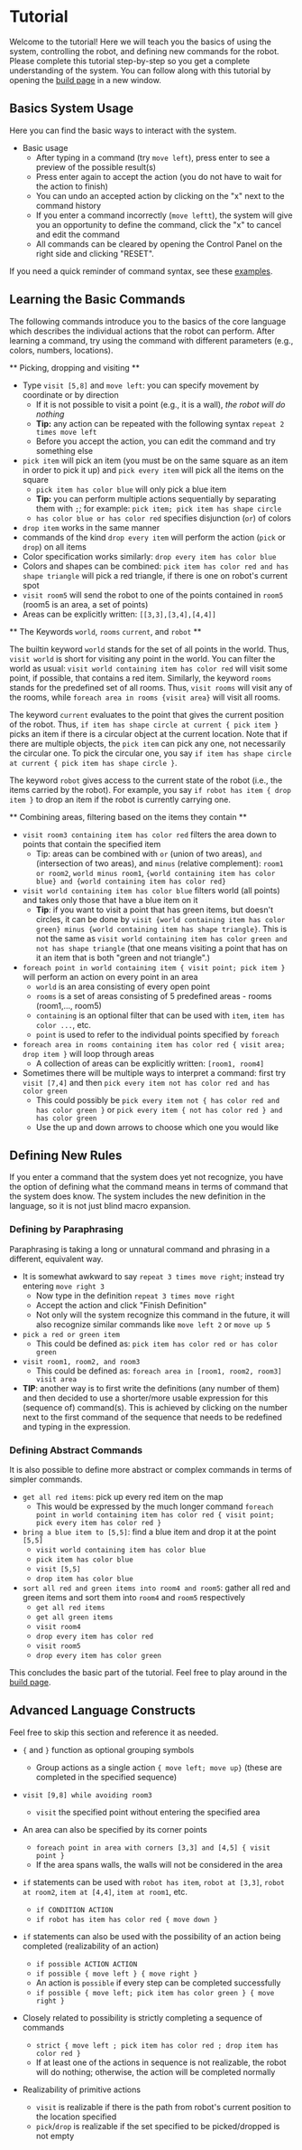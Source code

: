 # Tutorial

Welcome to the tutorial! Here we will teach you the basics of using the system,
controlling the robot, and defining new commands for the robot.
Please complete this tutorial step-by-step so you get
a complete understanding of the system.
You can follow along with this tutorial by opening
the <a href="/#/build" target="_blank">build page</a> in a new window.

## Basics System Usage

Here you can find the basic ways to interact with the system.
- Basic usage
  - After typing in a command (try `move left`), press enter to see a preview of 
    the possible result(s)
  - Press enter again to accept the action (you do not have to wait for the
    action to finish)
  - You can undo an accepted action by clicking on the "x" next to the command 
    history
  - If you enter a command incorrectly (`move leftt`), the system will give you an 
    opportunity to define the command, click the "x" to cancel and edit the 
    command
  - All commands can be cleared by opening the Control Panel on the right 
    side and clicking "RESET".

If you need a quick reminder of command syntax, see these
[examples](/#/reference).

## Learning the Basic Commands


The following commands introduce you to the basics of the core language which
describes the individual actions that the robot can perform. After learning
a command, try using the command with different parameters (e.g., colors,
numbers, locations).

** Picking, dropping and visiting **
- Type `visit [5,8]` and  `move left`: you can specify movement by coordinate
or by direction 
  - If it is not possible to visit a point (e.g., it is a wall), _the robot will
  do nothing_
  - __Tip:__ any action can be repeated with the following syntax `repeat 2 times move left`
  - Before you accept the action, you can edit the command and try something else
- `pick item` will pick an item (you must be on the
same square as an item in order to pick it up) and `pick every item` will pick all the items on the square
  - `pick item has color blue` will only pick a blue item
  - __Tip:__ you can perform multiple actions sequentially by separating them with
  `;`; for example: `pick item; pick item has shape circle`
  - `has color blue or has color red` specifies disjunction (`or`) of colors
-  `drop item` works in the same manner
  -  commands of the kind `drop every item` will perform the action (`pick` or `drop`) on all items
  - Color specification works similarly: `drop every item has color blue`
- Colors and shapes can be combined: `pick item has color red and has shape triangle` will pick a red triangle, if there is one on robot's current spot
-  `visit room5` will send the robot to one of the points contained
in `room5` (room5 is an area, a set of points)
  - Areas can be explicitly written: `[[3,3],[3,4],[4,4]]`


** The Keywords `world`, `rooms` `current`, and `robot` **

The builtin keyword `world` stands for the set of all points in the world. 
Thus, 
`visit world` is short for visiting any point in the world. You can filter the
world as usual:
`visit world containing item has color red` will visit some point, if possible, that contains a red item. Similarly, the keyword `rooms` stands for the predefined set of all rooms. Thus, `visit rooms` will visit any of the rooms, while `foreach area in rooms {visit area}` will visit all rooms.

The keyword `current` evaluates to the point that gives the current position of the robot.
Thus, `if item has shape circle at current { pick item }` picks an item if there is a circular object
at the current location. Note that if there are multiple objects, the `pick item` can pick any one,
not necessarily the circular one. To pick the circular one, you say `if item has shape circle at current { pick item has shape circle }`.

The keyword `robot` gives access to the current state of the robot (i.e., the items carried by the robot).
For example, you say `if robot has item { drop item }` to drop an item if the robot is currently carrying one.

** Combining areas, filtering based on the items they contain **
  
- `visit room3 containing item has color red`
filters the area down to points that contain the specified item
  - Tip: areas can be combined with `or` (union of two areas),  `and` (intersection of two areas), and `minus` (relative complement): `room1 or room2`, `world minus room1`, `{world containing item has color blue} and {world containing item has color red} `
- `visit world containing item has color blue` filters world (all points) and takes only those that have a blue item on it
   - __Tip__: if you want to visit a point that has green items, but doesn't circles, it can be done by `visit {world containing item has color green} minus {world containing item has shape triangle}`. This is not the same as `visit world containing item has color green and not has shape triangle` (that one means visiting a point that has on it an item that is both "green and not triangle".)
- `foreach point in world containing item { visit point; pick item }`
will perform an action on every point in an area
  - `world` is an area consisting of every open point
  - `rooms` is a set of areas consisting of 5 predefined areas - rooms (room1,..., room5)
  - `containing` is an optional filter that can be used with `item`, `item has color ...`, etc.
  - `point` is used to refer to the individual points specified by `foreach`
- `foreach area in rooms containing item has color red { visit area; drop item }`
will loop through areas
  - A collection of areas can be explicitly written: `[room1, room4]`
- Sometimes there will be multiple ways to interpret a command:
first try `visit [7,4]` and then `pick every item not has color red and has color green`
  - This could possibly be
  `pick every item not { has color red and has color green }` or
  `pick every item { not has color red } and has color green`
  - Use the up and down arrows to choose which one you would like


## Defining New Rules

If you enter a command that the system does yet not recognize, you have the
option of defining what the command means in terms of command that the system
does know. The system includes the new definition in the language, so it is
not just blind macro expansion.

### Defining by Paraphrasing

Paraphrasing is taking a long or unnatural command and phrasing in a different,
equivalent way.

- It is somewhat awkward to say `repeat 3 times move right`; instead try
entering `move right 3`
  - Now type in the definition `repeat 3 times move right`
  - Accept the action and click "Finish Definition"
  - Not only will the system recognize this command in the future, it will also
recognize similar commands like `move left 2` or `move up 5`
- `pick a red or green item`
  - This could be defined as: `pick item has color red or has color green`
- `visit room1, room2, and room3`
  - This could be defined as: `foreach area in [room1, room2, room3] visit area`
- **TIP**: another way is to first write the definitions (any number of them) and then decided to use a shorter/more usable expression for this (sequence of) command(s). This is achieved by clicking on the number next to the first command of the sequence that needs to be redefined and typing in the expression.  

### Defining Abstract Commands

It is also possible to define more abstract or complex commands in terms of
simpler commands.

- `get all red items`: pick up every red item on the map
  - This would be expressed by the much longer command
`foreach point in world containing item has color red { visit point; pick every item has color red }`
- `bring a blue item to [5,5]`: find a blue item and drop it at the point `[5,5]`
  - `visit world containing item has color blue`
  - `pick item has color blue`
  - `visit [5,5]`
  - `drop item has color blue`
- `sort all red and green items into room4 and room5`: gather all red and green
items and sort them into `room4` and `room5` respectively
  - `get all red items`
  - `get all green items`
  - `visit room4`
  - `drop every item has color red`
  - `visit room5`
  - `drop every item has color green`

This concludes the basic part of the tutorial. Feel free to play around in the <a href="/#/build" target="_blank">build page</a>.

## Advanced Language Constructs

Feel free to skip this section and reference it as needed.

- `{` and `}` function as optional grouping symbols
  - Group actions as a single action `{ move left; move up}` (these are
completed in the specified sequence)
- `visit [9,8] while avoiding room3`
  - `visit` the specified point without entering the specified area
- An area can also be specified by its corner points
  - `foreach point in area with corners [3,3] and [4,5] { visit point }`
  - If the area spans walls, the walls will not be considered in the area
- `if` statements can be used with `robot has item`, `robot at [3,3]`,
`robot at room2`, `item at [4,4]`, `item at room1`, etc.
  - `if CONDITION ACTION`
  - `if robot has item has color red { move down }`

- `if` statements can also be used with the possibility  of an action being
completed (realizability of an action)
  - `if possible ACTION ACTION`
  - `if possible { move left } { move right }`
  - An action is `possible` if every step can be completed successfully
  - `if possible { move left; pick item has color green } { move right }`
- Closely related to possibility is strictly completing a sequence of commands
  - `strict { move left ; pick item has color red ; drop item has color red }` 
  - If at least one of the actions in sequence is not realizable, the
robot will do nothing; otherwise, the action will be completed normally
- Realizability of primitive actions
  - `visit` is realizable if there is the path from robot's current position to the location specified
  - `pick`/`drop` is realizable if the set specified to be picked/dropped is not empty
  

